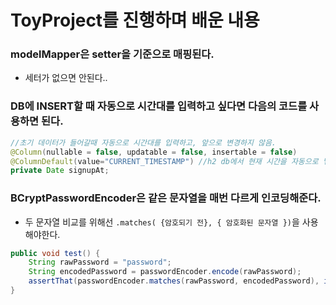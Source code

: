 # ToyProject를 진행하며 배운 내용



### modelMapper은 setter을 기준으로 매핑된다.

- 세터가 없으면 안된다..



### DB에 INSERT할 때 자동으로 시간대를 입력하고 싶다면 다음의 코드를 사용하면 된다.

```java
//초기 데이터가 들어갈때 자동으로 시간대를 입력하고, 앞으로 변경하지 않음.
@Column(nullable = false, updatable = false, insertable = false)
@ColumnDefault(value="CURRENT_TIMESTAMP") //h2 db에서 현재 시간을 자동으로 넣어주는 함수
private Date signupAt;
```





### BCryptPasswordEncoder은 같은 문자열을 매번 다르게 인코딩해준다.

- 두 문자열 비교를 위해선 `.matches( {암호되기 전}, { 암호화된 문자열 })`을 사용해야한다.

```java
public void test() {
    String rawPassword = "password";
    String encodedPassword = passwordEncoder.encode(rawPassword);
    assertThat(passwordEncoder.matches(rawPassword, encodedPassword), is(true));
}
```

